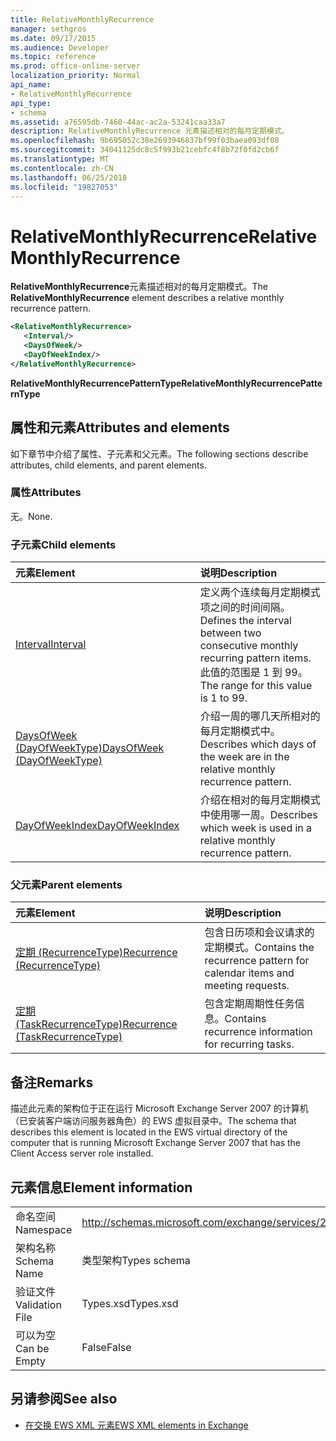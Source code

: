 ```yaml
---
title: RelativeMonthlyRecurrence
manager: sethgros
ms.date: 09/17/2015
ms.audience: Developer
ms.topic: reference
ms.prod: office-online-server
localization_priority: Normal
api_name:
- RelativeMonthlyRecurrence
api_type:
- schema
ms.assetid: a76595db-7460-44ac-ac2a-53241caa33a7
description: RelativeMonthlyRecurrence 元素描述相对的每月定期模式。
ms.openlocfilehash: 9b695052c38e2693946837bf99f03baea093df08
ms.sourcegitcommit: 34041125dc8c5f993b21cebfc4f8b72f0fd2cb6f
ms.translationtype: MT
ms.contentlocale: zh-CN
ms.lasthandoff: 06/25/2018
ms.locfileid: "19827053"
---
```

# <a name="relativemonthlyrecurrence"></a><span data-ttu-id="cd809-103">RelativeMonthlyRecurrence</span><span class="sxs-lookup"><span data-stu-id="cd809-103">RelativeMonthlyRecurrence</span></span>

<span data-ttu-id="cd809-104">**RelativeMonthlyRecurrence**元素描述相对的每月定期模式。</span><span class="sxs-lookup"><span data-stu-id="cd809-104">The **RelativeMonthlyRecurrence** element describes a relative monthly recurrence pattern.</span></span> 
  
```xml
<RelativeMonthlyRecurrence>
   <Interval/>
   <DaysOfWeek/>
   <DayOfWeekIndex/>
</RelativeMonthlyRecurrence>
```

 <span data-ttu-id="cd809-105">**RelativeMonthlyRecurrencePatternType**</span><span class="sxs-lookup"><span data-stu-id="cd809-105">**RelativeMonthlyRecurrencePatternType**</span></span>
## <a name="attributes-and-elements"></a><span data-ttu-id="cd809-106">属性和元素</span><span class="sxs-lookup"><span data-stu-id="cd809-106">Attributes and elements</span></span>

<span data-ttu-id="cd809-107">如下章节中介绍了属性、子元素和父元素。</span><span class="sxs-lookup"><span data-stu-id="cd809-107">The following sections describe attributes, child elements, and parent elements.</span></span>
  
### <a name="attributes"></a><span data-ttu-id="cd809-108">属性</span><span class="sxs-lookup"><span data-stu-id="cd809-108">Attributes</span></span>

<span data-ttu-id="cd809-109">无。</span><span class="sxs-lookup"><span data-stu-id="cd809-109">None.</span></span>
  
### <a name="child-elements"></a><span data-ttu-id="cd809-110">子元素</span><span class="sxs-lookup"><span data-stu-id="cd809-110">Child elements</span></span>

|<span data-ttu-id="cd809-111">**元素**</span><span class="sxs-lookup"><span data-stu-id="cd809-111">**Element**</span></span>|<span data-ttu-id="cd809-112">**说明**</span><span class="sxs-lookup"><span data-stu-id="cd809-112">**Description**</span></span>|
|:-----|:-----|
|[<span data-ttu-id="cd809-113">Interval</span><span class="sxs-lookup"><span data-stu-id="cd809-113">Interval</span></span>](interval.md) <br/> |<span data-ttu-id="cd809-114">定义两个连续每月定期模式项之间的时间间隔。</span><span class="sxs-lookup"><span data-stu-id="cd809-114">Defines the interval between two consecutive monthly recurring pattern items.</span></span> <span data-ttu-id="cd809-115">此值的范围是 1 到 99。</span><span class="sxs-lookup"><span data-stu-id="cd809-115">The range for this value is 1 to 99.</span></span>  <br/> |
|[<span data-ttu-id="cd809-116">DaysOfWeek (DayOfWeekType)</span><span class="sxs-lookup"><span data-stu-id="cd809-116">DaysOfWeek (DayOfWeekType)</span></span>](daysofweek-dayofweektype.md) <br/> |<span data-ttu-id="cd809-117">介绍一周的哪几天所相对的每月定期模式中。</span><span class="sxs-lookup"><span data-stu-id="cd809-117">Describes which days of the week are in the relative monthly recurrence pattern.</span></span>  <br/> |
|[<span data-ttu-id="cd809-118">DayOfWeekIndex</span><span class="sxs-lookup"><span data-stu-id="cd809-118">DayOfWeekIndex</span></span>](dayofweekindex.md) <br/> |<span data-ttu-id="cd809-119">介绍在相对的每月定期模式中使用哪一周。</span><span class="sxs-lookup"><span data-stu-id="cd809-119">Describes which week is used in a relative monthly recurrence pattern.</span></span>  <br/> |
   
### <a name="parent-elements"></a><span data-ttu-id="cd809-120">父元素</span><span class="sxs-lookup"><span data-stu-id="cd809-120">Parent elements</span></span>

|<span data-ttu-id="cd809-121">**元素**</span><span class="sxs-lookup"><span data-stu-id="cd809-121">**Element**</span></span>|<span data-ttu-id="cd809-122">**说明**</span><span class="sxs-lookup"><span data-stu-id="cd809-122">**Description**</span></span>|
|:-----|:-----|
|[<span data-ttu-id="cd809-123">定期 (RecurrenceType)</span><span class="sxs-lookup"><span data-stu-id="cd809-123">Recurrence (RecurrenceType)</span></span>](recurrence-recurrencetype.md) <br/> |<span data-ttu-id="cd809-124">包含日历项和会议请求的定期模式。</span><span class="sxs-lookup"><span data-stu-id="cd809-124">Contains the recurrence pattern for calendar items and meeting requests.</span></span>  <br/> |
|[<span data-ttu-id="cd809-125">定期 (TaskRecurrenceType)</span><span class="sxs-lookup"><span data-stu-id="cd809-125">Recurrence (TaskRecurrenceType)</span></span>](recurrence-taskrecurrencetype.md) <br/> |<span data-ttu-id="cd809-126">包含定期周期性任务信息。</span><span class="sxs-lookup"><span data-stu-id="cd809-126">Contains recurrence information for recurring tasks.</span></span>  <br/> |
   
## <a name="remarks"></a><span data-ttu-id="cd809-127">备注</span><span class="sxs-lookup"><span data-stu-id="cd809-127">Remarks</span></span>

<span data-ttu-id="cd809-128">描述此元素的架构位于正在运行 Microsoft Exchange Server 2007 的计算机（已安装客户端访问服务器角色）的 EWS 虚拟目录中。</span><span class="sxs-lookup"><span data-stu-id="cd809-128">The schema that describes this element is located in the EWS virtual directory of the computer that is running Microsoft Exchange Server 2007 that has the Client Access server role installed.</span></span>
  
## <a name="element-information"></a><span data-ttu-id="cd809-129">元素信息</span><span class="sxs-lookup"><span data-stu-id="cd809-129">Element information</span></span>

|||
|:-----|:-----|
|<span data-ttu-id="cd809-130">命名空间</span><span class="sxs-lookup"><span data-stu-id="cd809-130">Namespace</span></span>  <br/> |http://schemas.microsoft.com/exchange/services/2006/types  <br/> |
|<span data-ttu-id="cd809-131">架构名称</span><span class="sxs-lookup"><span data-stu-id="cd809-131">Schema Name</span></span>  <br/> |<span data-ttu-id="cd809-132">类型架构</span><span class="sxs-lookup"><span data-stu-id="cd809-132">Types schema</span></span>  <br/> |
|<span data-ttu-id="cd809-133">验证文件</span><span class="sxs-lookup"><span data-stu-id="cd809-133">Validation File</span></span>  <br/> |<span data-ttu-id="cd809-134">Types.xsd</span><span class="sxs-lookup"><span data-stu-id="cd809-134">Types.xsd</span></span>  <br/> |
|<span data-ttu-id="cd809-135">可以为空</span><span class="sxs-lookup"><span data-stu-id="cd809-135">Can be Empty</span></span>  <br/> |<span data-ttu-id="cd809-136">False</span><span class="sxs-lookup"><span data-stu-id="cd809-136">False</span></span>  <br/> |
   
## <a name="see-also"></a><span data-ttu-id="cd809-137">另请参阅</span><span class="sxs-lookup"><span data-stu-id="cd809-137">See also</span></span>



- [<span data-ttu-id="cd809-138">在交换 EWS XML 元素</span><span class="sxs-lookup"><span data-stu-id="cd809-138">EWS XML elements in Exchange</span></span>](ews-xml-elements-in-exchange.md)

